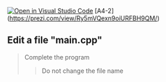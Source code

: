 [![Open in Visual Studio Code](https://classroom.github.com/assets/open-in-vscode-c66648af7eb3fe8bc4f294546bfd86ef473780cde1dea487d3c4ff354943c9ae.svg)](https://classroom.github.com/online_ide?assignment_repo_id=8697277&assignment_repo_type=AssignmentRepo)
[A4-2] (https://prezi.com/view/Ry5mVQexn9oiURFBH9QM/)

<!--
## ![A6-1](https://nimbus-screenshots.s3.amazonaws.com/s/31c59c7c689afb721fa60bf9522d57bc.png) -->

## Edit a file "main.cpp"

> Complete the program
>
> > Do not change the file name
